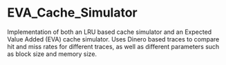 # EVA_Cache_Simulator
Implementation of both an LRU based cache simulator and an Expected Value Added (EVA) cache simulator. Uses Dinero based traces to compare hit and miss rates for different traces, as well as different parameters such as block size and memory size.

